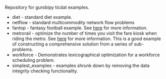 Repository for gurobipy ticdat examples.

 * diet - standard diet example.
 * netflow - standard multicommodity network flow problems
 * fantop - fantasy football example. See [here](https://www.linkedin.com/pulse/fantasy-footballers-nerds-too-peter-cacioppi/) for more information.
 * metrorail - optimize the number of times you visit the fare kiosk when riding the metro. See [here](https://www.linkedin.com/pulse/miami-metrorail-meets-python-peter-cacioppi/) for more information. This is a good example of constructing a comprehensive solution from a series of sub-problems.
 * workforce - Demonstrates lexicographical optimization for a workforce scheduling problem.
 * simplest_examples - examples shrunk down by removing the data integrity checking functionality. 
